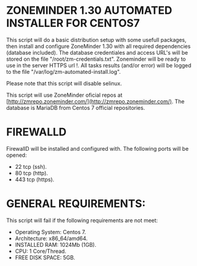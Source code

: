 # ZONEMINDER 1.30 AUTOMATED INSTALLER FOR CENTOS7

This script will do a basic distribution setup with some usefull packages, then install and configure ZoneMinder 1.30 with all required dependencies (database included). The database credentiales and access URL's will be stored on the file "/root/zm-credentials.txt". Zoneminder will be ready to use in the server HTTPS url !. All tasks results (and/or error) will be logged to the file "/var/log/zm-automated-install.log".

Please note that this script will disable selinux.

This script will use ZoneMinder oficial repos at [http://zmrepo.zoneminder.com/](http://zmrepo.zoneminder.com/). The database is MariaDB from Centos 7 official repositories.

# FIREWALLD

FirewallD will be installed and configured with. The following ports will be opened:

- 22 tcp (ssh).
- 80 tcp (http).
- 443 tcp (https).

# GENERAL REQUIREMENTS:

This script will fail if the following requirements are not meet:

- Operating System: Centos 7.
- Architecture: x86_64/amd64.
- INSTALLED RAM: 1024Mb (1GB).
- CPU: 1 Core/Thread.
- FREE DISK SPACE: 5GB.

